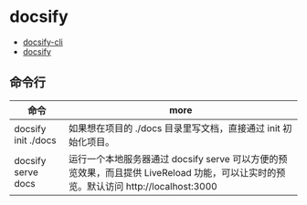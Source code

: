 # docsify

- [docsify-cli](https://docsifyjs.github.io/docsify-cli/)
- [docsify](https://github.com/docsifyjs/docsify)

## 命令行

| 命令                | more                                                                                                                                |
| ------------------- | ----------------------------------------------------------------------------------------------------------------------------------- |
| docsify init ./docs | 如果想在项目的 ./docs 目录里写文档，直接通过 init 初始化项目。                                                                      |
| docsify serve docs  | 运行一个本地服务器通过 docsify serve 可以方便的预览效果，而且提供 LiveReload 功能，可以让实时的预览。默认访问 http://localhost:3000 |
